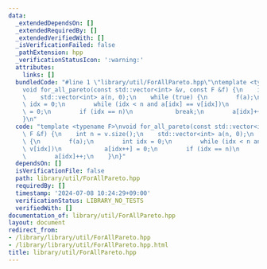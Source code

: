 ```yaml
---
data:
  _extendedDependsOn: []
  _extendedRequiredBy: []
  _extendedVerifiedWith: []
  _isVerificationFailed: false
  _pathExtension: hpp
  _verificationStatusIcon: ':warning:'
  attributes:
    links: []
  bundledCode: "#line 1 \"library/util/ForAllPareto.hpp\"\ntemplate <typename F>\n\
    void for_all_pareto(const std::vector<int> &v, const F &f) {\n    int n = v.size();\n\
    \    std::vector<int> a(n, 0);\n    while (true) {\n        f(a);\n        int\
    \ idx = 0;\n        while (idx < n and a[idx] == v[idx])\n            a[idx++]\
    \ = 0;\n        if (idx == n)\n            break;\n        a[idx]++;\n    }\n\
    }\n"
  code: "template <typename F>\nvoid for_all_pareto(const std::vector<int> &v, const\
    \ F &f) {\n    int n = v.size();\n    std::vector<int> a(n, 0);\n    while (true)\
    \ {\n        f(a);\n        int idx = 0;\n        while (idx < n and a[idx] ==\
    \ v[idx])\n            a[idx++] = 0;\n        if (idx == n)\n            break;\n\
    \        a[idx]++;\n    }\n}"
  dependsOn: []
  isVerificationFile: false
  path: library/util/ForAllPareto.hpp
  requiredBy: []
  timestamp: '2024-07-08 10:24:29+09:00'
  verificationStatus: LIBRARY_NO_TESTS
  verifiedWith: []
documentation_of: library/util/ForAllPareto.hpp
layout: document
redirect_from:
- /library/library/util/ForAllPareto.hpp
- /library/library/util/ForAllPareto.hpp.html
title: library/util/ForAllPareto.hpp
---
```

